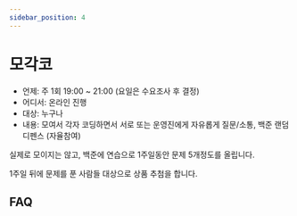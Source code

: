 ```yaml
---
sidebar_position: 4
---
```


# 모각코

- 언제: 주 1회 19:00 ~ 21:00 (요일은 수요조사 후 결정)
- 어디서: 온라인 진행
- 대상: 누구나 
- 내용: 모여서 각자 코딩하면서 서로 또는 운영진에게 자유롭게 질문/소통, 백준 랜덤 디펜스 (자율참여)

실제로 모이지는 않고, 백준에 연습으로 1주일동안 문제 5개정도를 올립니다.

1주일 뒤에 문제를 푼 사람들 대상으로 상품 추첨을 합니다.

## FAQ
